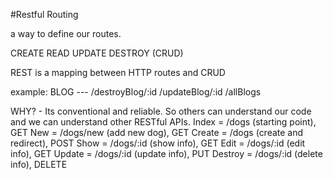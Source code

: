 #Restful Routing

a way to define our routes. 

CREATE READ UPDATE DESTROY (CRUD)

REST is a mapping between HTTP routes and CRUD 

example: BLOG ---
/destroyBlog/:id
/updateBlog/:id
/allBlogs

WHY? - Its conventional and reliable. So others can understand our code and we can understand other RESTful APIs. 
Index = /dogs (starting point), GET 
New = /dogs/new (add new dog), GET
Create = /dogs (create and redirect), POST
Show = /dogs/:id (show info), GET
Edit = /dogs/:id (edit info), GET
Update = /dogs/:id (update info), PUT
Destroy = /dogs/:id (delete info), DELETE 